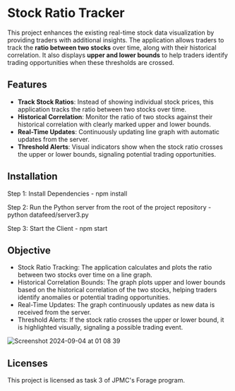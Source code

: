 # Stock Ratio Tracker

This project enhances the existing real-time stock data visualization by providing traders with additional insights. The application allows traders to track the **ratio between two stocks** over time, along with their historical correlation. It also displays **upper and lower bounds** to help traders identify trading opportunities when these thresholds are crossed.

## Features

- **Track Stock Ratios**: Instead of showing individual stock prices, this application tracks the ratio between two stocks over time.
- **Historical Correlation**: Monitor the ratio of two stocks against their historical correlation with clearly marked upper and lower bounds.
- **Real-Time Updates**: Continuously updating line graph with automatic updates from the server.
- **Threshold Alerts**: Visual indicators show when the stock ratio crosses the upper or lower bounds, signaling potential trading opportunities.

## Installation

Step 1: Install Dependencies - npm install

Step 2: Run the Python server from the root of the project repository - python datafeed/server3.py

Step 3: Start the Client - npm start

## Objective

- Stock Ratio Tracking: The application calculates and plots the ratio between two stocks over time on a line graph.
- Historical Correlation Bounds: The graph plots upper and lower bounds based on the historical correlation of the two stocks, helping traders identify anomalies or potential trading opportunities.
- Real-Time Updates: The graph continuously updates as new data is received from the server.
- Threshold Alerts: If the stock ratio crosses the upper or lower bound, it is highlighted visually, signaling a possible trading event.

![Screenshot 2024-09-04 at 01 08 39](https://github.com/user-attachments/assets/0012b104-22f5-44c0-8e12-b42731a18fb2)


## Licenses
This project is licensed as task 3 of JPMC's Forage program.
